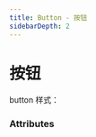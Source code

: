 ```yaml
---
title: Button - 按钮
sidebarDepth: 2
---
```


# 按钮

button 样式：

<ClientOnly><button-demos></button-demos></ClientOnly>

### Attributes

<ClientOnly><button-parameter></button-parameter></ClientOnly>